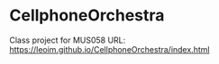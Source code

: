 # CellphoneOrchestra
Class project for MUS058
URL: https://leoim.github.io/CellphoneOrchestra/index.html
